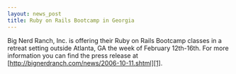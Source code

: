 ```yaml
---
layout: news_post
title: Ruby on Rails Bootcamp in Georgia
---
```


Big Nerd Ranch, Inc. is offering their Ruby on Rails Bootcamp classes in
a retreat setting outside Atlanta, GA the week of February 12th-16th.
For more information you can find the press release at
[http://bignerdranch.com/news/2006-10-11.shtml][1].

[1]: http://bignerdranch.com/news/2006-10-11.shtml 

